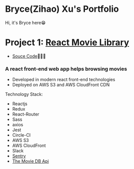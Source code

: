 # Bryce(Zihao) Xu's Portfolio

Hi, it's Bryce here😁

# Project 1: [React Movie Library](https://d1z6rfqqiywrss.cloudfront.net/)
* [Souce Code](https://github.com/brycexzh/react-movie-library)👨🏻‍💻

### A react front-end web app helps browsing movies 
* Developed in modern react front-end technologies
* Deployed on AWS S3 and AWS CloudFront CDN

Technology Stack:
* Reactjs
* Redux
* React-Router
* Sass
* axios
* Jest
* Circle-CI
* AWS S3
* AWS CloudFront
* Slack
* [Sentry]()
* [The Movie DB Api](https://www.themoviedb.org/)
